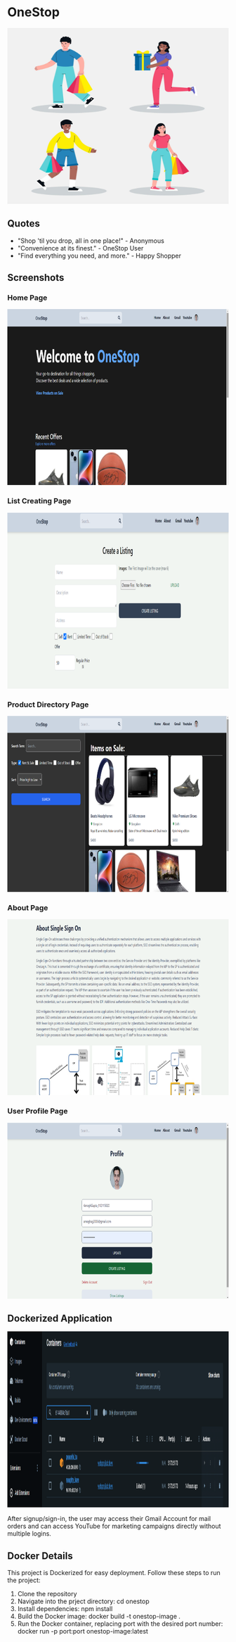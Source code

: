 # OneStop

<img src="4937879.jpg" alt="Shopping" height="400" width="600"/>

## Quotes
 - "Shop 'til you drop, all in one place!" - Anonymous
- "Convenience at its finest." - OneStop User
- "Find everything you need, and more." - Happy Shopper

## Screenshots

### Home Page
<img src="Homw.png" alt="Home Page" height="400" width="900"/>

### List Creating Page
<img src="createlisting.png" alt="List Creating Page" height="400" width="900"/>

### Product Directory Page
<img src="listingdir.png" alt="Product Directory Page" height="400" width="900"/>

### About Page
<img src="aboutsso.png" alt="About Page" height="400" width="900"/>

### User Profile Page
<img src="userprof.png" alt="User Profile Page" height="400" width="900"/>

## Dockerized Application
<img src="docker.png" alt="Docker" height="400" width="900"/>

After signup/sign-in, the user may access their Gmail Account for mail orders and can access YouTube for marketing campaigns directly without multiple logins.

## Docker Details

This project is Dockerized for easy deployment. Follow these steps to run the project:


1. Clone the repository
2. Navigate into the prject directory:
   cd onestop
3. Install dependencies:
   npm install
4. Build the Docker image:
   docker build -t onestop-image .
5. Run the Docker container, replacing port with the desired port number:
   docker run -p port:port onestop-image:latest
